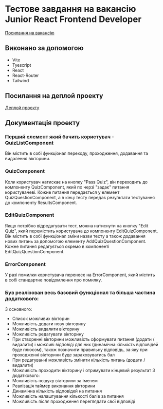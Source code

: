 # Тестове завдання на вакансію Junior React Frontend Developer

[Посилання на вакансію](https://djinni.co/jobs/652218-junior-react-frontend-developer/)

## Виконано за допомогою
- Vite
- Tyescript
- React
- React-Router
- Tailwind

## Посилання на деплой проекту
[Деплой проекту](https://test-task-react-one.vercel.app/)

## Документація проекту

### Перший елемент який бачить користувач - QuizListComponent
Він містить в собі функціонал переходу, проходження, додавання та видалення вікторини.

### QuizComponent
Коли користувач натискає на кнопку "Pass Quiz", він переходить до компоненту QuizComponent, який по черзі "задає" питання користувачеві. Кожне питання передається у елемент QuizQuestionComponent, а в кінці тесту передає результати тестування до компоненту ResultsComponent.

### EditQuizComponent
Якщо потрібно відредагувати тест, можна натиснути на кнопку "Edit Quiz", який перемістить користувача до компоненту EditQuizComponent. Він містить в собі функціонал зміни назви тесту а також додавання нових питань за допомогою елементу AddQuizQuestionComponent. Кожне питання редагується окремо в компоненті EditQuizQuestionComponent.

### ErrorComponent
У разі помилки користувача перенесе на ErrorComponent, який містить в собі стандартне повідомлення про помилку.

### Був реалізован весь базовий функціонал та більша частина додаткового:
З основного:
- Список можливих вікторин
- Можливість додати нову вікторину
- Можливість видалити вікторину
- Можливість редагувати вікторину
- При створенні вікторини можливість сформувати питання (додати / видалити) і можливі відповіді для них (динамічна кількість відповідей буде плюсом), також позначити правильну відповідь, за яку при проходженні вікторини буде зараховуватись бал
- При редагуванні можливість змінити кількість питань (додати / видалити)
- Можливість проходити вікторину і отримувати кінцевий результат
З додаткового:
- Можливість пошуку вікторини за іменем
- Реалізація таймер виконання вікторини
- Динамічна кількість відповідей на питання
- Можливість налаштування кількості балів за питання
- Можливість після проходження переглядати свої відповіді